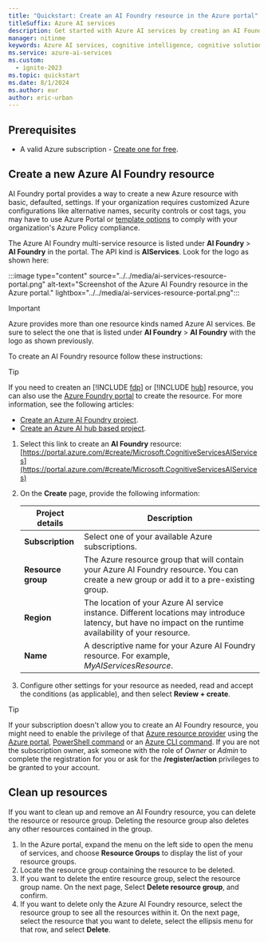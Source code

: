 ```yaml
---
title: "Quickstart: Create an AI Foundry resource in the Azure portal"
titleSuffix: Azure AI services
description: Get started with Azure AI services by creating an AI Foundry resource in the Azure portal.
manager: nitinme
keywords: Azure AI services, cognitive intelligence, cognitive solutions, ai services
ms.service: azure-ai-services
ms.custom:
  - ignite-2023
ms.topic: quickstart
ms.date: 8/1/2024
ms.author: eur
author: eric-urban
---
```


## Prerequisites

* A valid Azure subscription - [Create one for free](https://azure.microsoft.com/free/cognitive-services/).

## Create a new Azure AI Foundry resource

AI Foundry portal provides a way to create a new Azure resource with basic,  defaulted, settings. If your organization requires customized Azure configurations like alternative names, security controls or cost tags, you may have to use Azure Portal or [template options](../../../ai-foundry/how-to/create-resource-template.md) to comply with your organization's Azure Policy compliance.

The Azure AI Foundry multi-service resource is listed under **AI Foundry** > **AI Foundry** in the portal. The API kind is **AIServices**. Look for the logo as shown here:

:::image type="content" source="../../media/ai-services-resource-portal.png" alt-text="Screenshot of the Azure AI Foundry resource in the Azure portal." lightbox="../../media/ai-services-resource-portal.png":::

> [!IMPORTANT]
> Azure provides more than one resource kinds named Azure AI services. Be sure to select the one that is listed under **AI Foundry** > **AI Foundry** with the logo as shown previously.

To create an AI Foundry resource follow these instructions:

> [!TIP]
> If you need to createn an [!INCLUDE [fdp](../../../ai-foundry/includes/fdp-project-name.md)] or [!INCLUDE [hub](../../../ai-foundry/includes/hub-project-name.md)] resource, you can also use the [Azure Foundry portal](https://ai.azure.com) to create the resource. For more information, see the following articles:
>
> - [Create an Azure AI Foundry project](/azure/ai-foundry/how-to/create-projects?tabs=ai-foundry&pivots=fdp-project).
> - [Create an Azure AI hub based project](/azure/ai-foundry/how-to/create-projects?tabs=ai-foundry&pivots=hub-project).

1. Select this link to create an **AI Foundry** resource: [https://portal.azure.com/#create/Microsoft.CognitiveServicesAIServices](https://portal.azure.com/#create/Microsoft.CognitiveServicesAIServices)

1. On the **Create** page, provide the following information:

    |Project details| Description   |
    |--|--|
    | **Subscription** | Select one of your available Azure subscriptions. |
    | **Resource group** | The Azure resource group that will contain your Azure AI Foundry resource. You can create a new group or add it to a pre-existing group. |
    | **Region** | The location of your Azure AI service instance. Different locations may introduce latency, but have no impact on the runtime availability of your resource. |
    | **Name** | A descriptive name for your Azure AI Foundry resource. For example, *MyAIServicesResource*. |

1. Configure other settings for your resource as needed, read and accept the conditions (as applicable), and then select **Review + create**.

> [!TIP]
> If your subscription doesn't allow you to create an AI Foundry resource, you might need to enable the privilege of that [Azure resource provider](/azure/azure-resource-manager/management/resource-providers-and-types#register-resource-provider) using the [Azure portal](/azure/azure-resource-manager/management/resource-providers-and-types#azure-portal), [PowerShell command](/azure/azure-resource-manager/management/resource-providers-and-types#azure-powershell) or an [Azure CLI command](/azure/azure-resource-manager/management/resource-providers-and-types#azure-cli). If you are not the subscription owner, ask someone with the role of *Owner* or *Admin* to complete the registration for you or ask for the **/register/action** privileges to be granted to your account.

## Clean up resources

If you want to clean up and remove an AI Foundry resource, you can delete the resource or resource group. Deleting the resource group also deletes any other resources contained in the group.

1. In the Azure portal, expand the menu on the left side to open the menu of services, and choose **Resource Groups** to display the list of your resource groups.
1. Locate the resource group containing the resource to be deleted.
1. If you want to delete the entire resource group, select the resource group name. On the next page, Select **Delete resource group**, and confirm.
1. If you want to delete only the Azure AI Foundry resource, select the resource group to see all the resources within it. On the next page, select the resource that you want to delete, select the ellipsis menu for that row, and select **Delete**.
